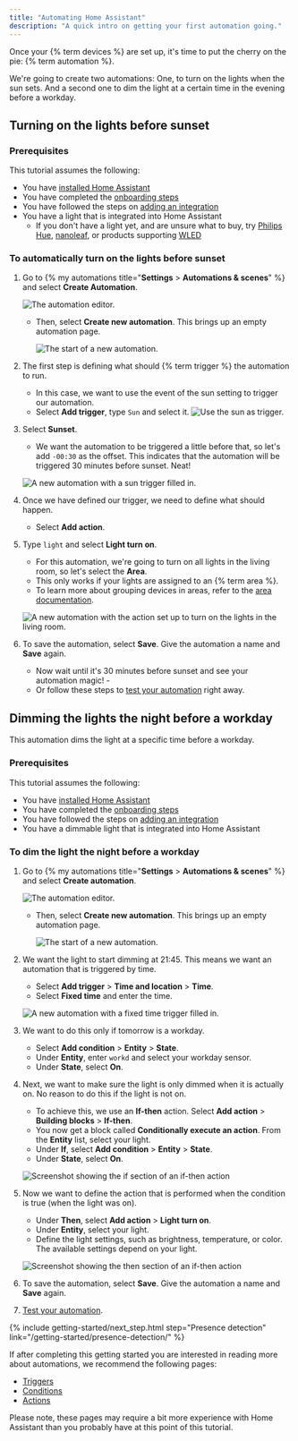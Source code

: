 ```yaml
---
title: "Automating Home Assistant"
description: "A quick intro on getting your first automation going."
---
```


Once your {% term devices %} are set up, it's time to put the cherry on the pie: {% term automation %}.

We're going to create two automations: One, to turn on the lights when the sun sets. And a second one to dim the light at a certain time in the evening before a workday.

## Turning on the lights before sunset

### Prerequisites

This tutorial assumes the following:

- You have [installed Home Assistant](/installation/)
- You have completed the [onboarding steps](/getting-started/onboarding/)
- You have followed the steps on [adding an integration](/getting-started/integration/)
- You have a light that is integrated into Home Assistant
  - If you don't have a light yet, and are unsure what to buy, try [Philips Hue](/integrations/hue/), [nanoleaf](/integrations/nanoleaf/), or products supporting [WLED](/integrations/wled/)

### To automatically turn on the lights before sunset

1. Go to {% my automations title="**Settings** > **Automations & scenes**" %} and select **Create Automation**.

    ![The automation editor.](/images/getting-started/automation-editor.png)

   - Then, select **Create new automation**. This brings up an empty automation page.

     ![The start of a new automation.](/images/getting-started/new-automation.png)

2. The first step is defining what should {% term trigger %} the automation to run.
   - In this case, we want to use the event of the sun setting to trigger our automation.
   - Select **Add trigger**, type `Sun` and select it.
   ![Use the sun as trigger.](/images/getting-started/sun-trigger.png)
3. Select **Sunset**.
   - We want the automation to be triggered a little before that, so let's add `-00:30` as the offset. This indicates that the automation will be triggered 30 minutes before sunset. Neat!

    ![A new automation with a sun trigger filled in.](/images/getting-started/new-trigger.png)

4. Once we have defined our trigger, we need to define what should happen.
   - Select **Add action**.
5. Type `light` and select **Light turn on**.
   - For this automation, we're going to turn on all lights in the living room, so let's select the **Area**.
   - This only works if your lights are assigned to an {% term area %}.
   - To learn more about grouping devices in areas, refer to the [area documentation](/docs/organizing/areas/).

   ![A new automation with the action set up to turn on the lights in the living room.](/images/getting-started/action.png)

6. To save the automation, select **Save**. Give the automation a name and **Save** again.
   - Now wait until it's 30 minutes before sunset and see your automation magic!   - 
   - Or follow these steps to [test your automation](/docs/automation/troubleshooting/#testing-your-automation) right away.

## Dimming the lights the night before a workday

This automation dims the light at a specific time before a workday.

### Prerequisites

This tutorial assumes the following:

- You have [installed Home Assistant](/installation/)
- You have completed the [onboarding steps](/getting-started/onboarding/)
- You have followed the steps on [adding an integration](/getting-started/integration/)
- You have a dimmable light that is integrated into Home Assistant

### To dim the light the night before a workday

1. Go to {% my automations title="**Settings** > **Automations & scenes**" %} and select **Create automation**.

    ![The automation editor.](/images/getting-started/automation-editor.png)

   - Then, select **Create new automation**. This brings up an empty automation page.

     ![The start of a new automation.](/images/getting-started/new-automation.png)

2. We want the light to start dimming at 21:45. This means we want an automation that is triggered by time.
   - Select **Add trigger** > **Time and location** > **Time**.
   - Select **Fixed time** and enter the time.

    ![A new automation with a fixed time trigger filled in.](/images/getting-started/automation_trigger_fixed_time.png)

3. We want to do this only if tomorrow is a workday.
   - Select **Add condition** > **Entity** > **State**.
   - Under **Entity**, enter `workd` and select your workday sensor.
   - Under **State**, select **On**.
4. Next, we want to make sure the light is only dimmed when it is actually on. No reason to do this if the light is not on.
   - To achieve this, we use an **If-then** action. Select **Add action** > **Building blocks** > **If-then**.
   - You now get a block called **Conditionally execute an action**. From the **Entity** list, select your light.
   - Under **If**, select **Add condition** > **Entity** > **State**.
   - Under **State**, select **On**.

    ![Screenshot showing the if section of an if-then action](/images/getting-started/automation_if-then-action_if.png)

5. Now we want to define the action that is performed when the condition is true (when the light was on).
   - Under **Then**, select **Add action** > **Light turn on**.
   - Under  **Entity**, select your light.
   - Define the light settings, such as brightness, temperature, or color. The available settings depend on your light.

    ![Screenshot showing the then section of an if-then action](/images/getting-started/automation_if-then-action_then.png)

6. To save the automation, select **Save**. Give the automation a name and **Save** again.
7. [Test your automation](/docs/automation/troubleshooting/#testing-your-automation).

{% include getting-started/next_step.html step="Presence detection" link="/getting-started/presence-detection/" %}

If after completing this getting started you are interested in reading more
about automations, we recommend the following pages:

- [Triggers](/docs/automation/trigger/)
- [Conditions](/docs/automation/condition/)
- [Actions](/docs/automation/action/)

Please note, these pages may require a bit more experience with Home Assistant
than you probably have at this point of this tutorial.

